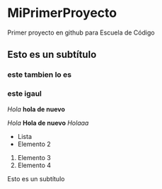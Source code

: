 # MiPrimerProyecto
Primer proyecto en github para Escuela de Código
## Esto es un subtítulo
### este tambien lo es
### este igaul

*Hola*
**hola de nuevo**

*Hola*
**Hola de nuevo**
_Holaaa_


- Lista
- Elemento 2

1. Elemento 3
2. Elemento 4


Esto es un subtítulo
